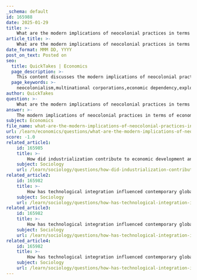 ```yaml
---
_schema: default
id: 165988
date: 2025-01-29
title: >-
    What are the modern implications of neocolonial practices in terms of economic influence?
article_title: >-
    What are the modern implications of neocolonial practices in terms of economic influence?
date_format: MMM DD, YYYY
post_on_text: Posted on
seo:
  title: QuickTakes | Economics
  page_description: >-
    This content discusses the modern implications of neocolonial practices, focusing on economic influence through exploitation by multinational corporations, economic dependency of developing nations, cultural domination, and the effects of globalization.
  page_keywords: >-
    neocolonialism,multinational corporations,economic dependency,exploitation,globalization,cultural domination,foreign investment,developing nations,economic inequalities,social implications
author: QuickTakes
question: >-
    What are the modern implications of neocolonial practices in terms of economic influence?
answer: >-
    The modern implications of neocolonial practices in terms of economic influence are significant and multifaceted. Neocolonialism, which refers to the continued economic, political, and cultural dominance of former colonial powers over their former colonies, manifests primarily through the operations of multinational corporations (MNCs) and the creation of economic dependencies.\n\n### Economic Dependency and Exploitation\n1. **Multinational Corporations (MNCs)**: MNCs play a crucial role in neocolonial practices by extracting natural resources from developing nations with minimal reinvestment in local economies. For instance, Western corporations often exploit resources such as oil, minerals, and agricultural products in African countries. The profits generated from these activities frequently flow back to the home countries of these corporations, leaving local populations with little economic benefit. This dynamic perpetuates a cycle of poverty and underdevelopment, as local economies become increasingly reliant on foreign entities for growth.\n\n2. **Economic Dependency**: Neocolonialism fosters a dependency of developing nations on foreign capital and technology. This dependency can hinder economic autonomy and stifle genuine development. For example, many African nations continue to rely on foreign aid and investment from former colonial powers, which can create a situation where local governments prioritize the interests of foreign investors over the needs of their own citizens. This reliance can lead to policies that favor foreign corporations, further entrenching economic inequalities.\n\n### Cultural and Social Implications\n3. **Cultural Domination**: Beyond economic control, neocolonial practices often extend to cultural influence, where Western values and practices overshadow local traditions. This cultural imperialism can erode indigenous identities and social structures, leading to a loss of cultural heritage and community cohesion. The promotion of consumerism and Western lifestyles can also exacerbate social inequalities within affected nations.\n\n4. **Globalization and Economic Integration**: The processes of globalization are intertwined with neocolonialism, as economic integration can lead to both opportunities and challenges. While globalization can facilitate access to international markets and investment, it can also result in the exploitation of developing nations, where local economies become subordinate to foreign interests. This can create regional disparities and exacerbate economic inequality, as wealth becomes concentrated in the hands of a few.\n\n### Conclusion\nIn summary, the modern implications of neocolonial practices are characterized by economic exploitation, dependency, and cultural domination. While some economic opportunities may arise from foreign investment, the overall effect often exacerbates inequalities and stifles genuine development. The legacy of neocolonialism continues to shape the economic landscape of many developing nations, highlighting the need for more equitable and sustainable approaches to global economic relations.
subject: Economics
file_name: what-are-the-modern-implications-of-neocolonial-practices-in-terms-of-economic-influence.md
url: /learn/economics/questions/what-are-the-modern-implications-of-neocolonial-practices-in-terms-of-economic-influence
score: -1.0
related_article1:
    id: 165985
    title: >-
        How did industrialization contribute to economic development and social change during the Industrial Revolution?
    subject: Sociology
    url: /learn/sociology/questions/how-did-industrialization-contribute-to-economic-development-and-social-change-during-the-industrial-revolution
related_article2:
    id: 165982
    title: >-
        How has technological integration influenced contemporary globalization?
    subject: Sociology
    url: /learn/sociology/questions/how-has-technological-integration-influenced-contemporary-globalization
related_article3:
    id: 165982
    title: >-
        How has technological integration influenced contemporary globalization?
    subject: Sociology
    url: /learn/sociology/questions/how-has-technological-integration-influenced-contemporary-globalization
related_article4:
    id: 165982
    title: >-
        How has technological integration influenced contemporary globalization?
    subject: Sociology
    url: /learn/sociology/questions/how-has-technological-integration-influenced-contemporary-globalization
---
```


&nbsp;